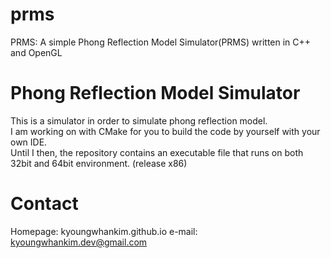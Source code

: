 # prms
PRMS: A simple Phong Reflection Model Simulator(PRMS) written in C++ and OpenGL

# Phong Reflection Model Simulator
This is a simulator in order to simulate phong reflection model.  
I am working on with CMake for you to build the code by yourself with your own IDE.  
Until I then, the repository contains an executable file that runs on both 32bit and 64bit environment. (release x86)

# Contact
Homepage: kyoungwhankim.github.io
e-mail: kyoungwhankim.dev@gmail.com
